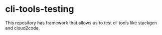 # cli-tools-testing
This repository has framework that allows us to test cli tools like stackgen and cloud2code.

